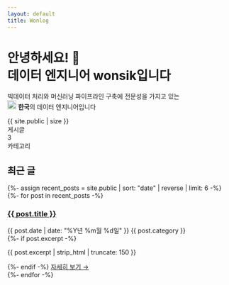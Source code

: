 ```yaml
---
layout: default
title: Wonlog
---
```


<div class="hero-section">
  <div class="hero-content">
    <h1 class="hero-title">
      안녕하세요! 👋<br>
      <span class="highlight">데이터 엔지니어 wonsik</span>입니다
    </h1>
    <p class="hero-description">
      빅데이터 처리와 머신러닝 파이프라인 구축에 전문성을 가지고 있는<br>
      <img src="https://raw.githubusercontent.com/learningssik/learningssik/main/south-korea.png" width="20"/> <strong>한국</strong>의 데이터 엔지니어입니다
    </p>
    <div class="hero-stats">
      <div class="stat-item">
        <div class="stat-number">{{ site.public | size }}</div>
        <div class="stat-label">게시글</div>
      </div>
      <div class="stat-item">
        <div class="stat-number">3</div>
        <div class="stat-label">카테고리</div>
      </div>
    </div>
  </div>
</div>

<h2>최근 글</h2>
<div class="posts-list">
  {%- assign recent_posts = site.public | sort: "date" | reverse | limit: 6 -%}
  {%- for post in recent_posts -%}
  <article class="post-card">
    <h3 class="post-title">
      <a href="{{ post.url | relative_url }}">{{ post.title }}</a>
    </h3>
    <div class="post-meta">
      <time class="post-date">{{ post.date | date: "%Y년 %m월 %d일" }}</time>
      <span class="post-category">{{ post.category }}</span>
    </div>
    {%- if post.excerpt -%}
    <p class="post-excerpt">{{ post.excerpt | strip_html | truncate: 150 }}</p>
    {%- endif -%}
    <a href="{{ post.url | relative_url }}" class="read-more">자세히 보기 →</a>
  </article>
  {%- endfor -%}
</div>
